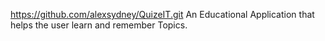 https://github.com/alexsydney/QuizeIT.git
An Educational Application that helps the user learn and remember Topics.
